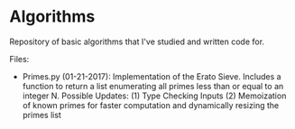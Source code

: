 # Algorithms

Repository of basic algorithms that I've studied and written code for. 

Files:
- Primes.py (01-21-2017): Implementation of the Erato Sieve.
Includes a function to return a list enumerating all primes less than or equal to an integer N.
Possible Updates:
(1) Type Checking Inputs
(2) Memoization of known primes for faster computation and dynamically resizing the primes list

